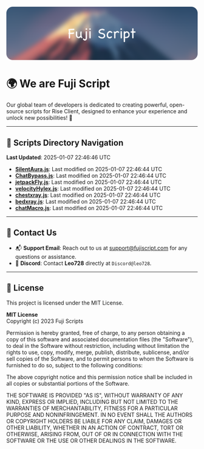 ![Banner](.github/b.webp)

# 🌍 **We are Fuji Script**

Our global team of developers is dedicated to creating powerful, open-source scripts for Rise Client, designed to enhance your experience and unlock new possibilities! 🌟

---
<!-- SCRIPTS_NAVIGATION_START -->
## 📂 **Scripts Directory Navigation**

**Last Updated**: 2025-01-07 22:46:46 UTC

- **[SilentAura.js](scripts/SilentAura.js)**: Last modified on 2025-01-07 22:46:44 UTC
- **[ChatBypass.js](scripts/ChatBypass.js)**: Last modified on 2025-01-07 22:46:44 UTC
- **[jetpackFly.js](scripts/jetpackFly.js)**: Last modified on 2025-01-07 22:46:44 UTC
- **[velocityHylex.js](scripts/velocityHylex.js)**: Last modified on 2025-01-07 22:46:44 UTC
- **[chestxray.js](scripts/chestxray.js)**: Last modified on 2025-01-07 22:46:44 UTC
- **[bedxray.js](scripts/bedxray.js)**: Last modified on 2025-01-07 22:46:44 UTC
- **[chatMacro.js](scripts/chatMacro.js)**: Last modified on 2025-01-07 22:46:44 UTC

<!-- SCRIPTS_NAVIGATION_END -->

---

## 💬 **Contact Us**  
- 📬 **Support Email**: Reach out to us at [support@fujiscript.com](mailto:support@fujiscript.com) for any questions or assistance.  
- 💬 **Discord**: Contact **Leo728** directly at `Discord@leo728`.

---

## 📜 **License**

This project is licensed under the MIT License.  

**MIT License**  
Copyright (c) 2023 Fuji Scripts  

Permission is hereby granted, free of charge, to any person obtaining a copy of this software and associated documentation files (the "Software"), to deal in the Software without restriction, including without limitation the rights to use, copy, modify, merge, publish, distribute, sublicense, and/or sell copies of the Software, and to permit persons to whom the Software is furnished to do so, subject to the following conditions:  

The above copyright notice and this permission notice shall be included in all copies or substantial portions of the Software.  

THE SOFTWARE IS PROVIDED "AS IS", WITHOUT WARRANTY OF ANY KIND, EXPRESS OR IMPLIED, INCLUDING BUT NOT LIMITED TO THE WARRANTIES OF MERCHANTABILITY, FITNESS FOR A PARTICULAR PURPOSE AND NONINFRINGEMENT. IN NO EVENT SHALL THE AUTHORS OR COPYRIGHT HOLDERS BE LIABLE FOR ANY CLAIM, DAMAGES OR OTHER LIABILITY, WHETHER IN AN ACTION OF CONTRACT, TORT OR OTHERWISE, ARISING FROM, OUT OF OR IN CONNECTION WITH THE SOFTWARE OR THE USE OR OTHER DEALINGS IN THE SOFTWARE.  
